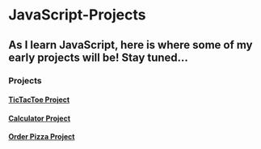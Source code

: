 # JavaScript-Projects

## As I learn JavaScript, here is where some of my early projects will be! Stay tuned...

### Projects

#### [TicTacToe Project](https://github.com/jmternes/JavaScript-Projects/tree/main/Pizza_Project)
#### [Calculator Project](https://github.com/jmternes/JavaScript-Projects/tree/main/Calculator_Project)
#### [Order Pizza Project](https://github.com/jmternes/JavaScript-Projects/tree/main/Pizza_Project)

